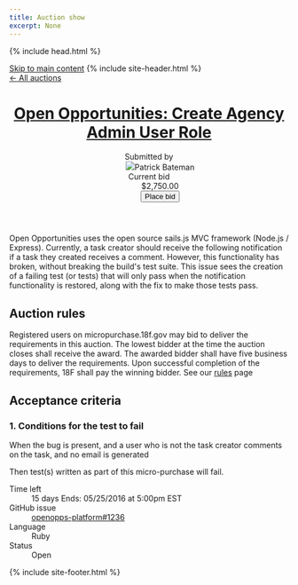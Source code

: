 ```yaml
---
title: Auction show
excerpt: None
---
```


{% include head.html %}
<body class="no-js layout-auctions-show">
  <a class="a-skip-to-main" href="#main">Skip to main content</a>
  {% include site-header.html %}
  <nav class="breadcrumbs">
    <div class="wrapper">
      <a href="/">&larr; All auctions</a>
    </div>
  </nav>
  <main class="auction h-entry" role="main" id="main">
    <div class="wrapper">
      <header class="auction-header">
        <h1 class="p-name">
          <a href="/auctions/">Open Opportunities: Create Agency Admin User Role </a> 
        </h1>
        <dl>
          <dt class="auction-author">Submitted by</dt>
          <dd class="auction-author p-author"><img src="#">Patrick Bateman</dd>
          <dt class="auction-current-bid">Current bid</dt>
          <dd class="auction-current-bid">
            $2,750.00
            <form action="{{site.baseurl}}/bids/new">
              <button>Place bid</button>
            </form>
          </dd>
        </dl>
      </header>
      <div class="page">
        <p class="issue-description p-summary">Open Opportunities uses the open source sails.js MVC framework (Node.js / Express). Currently, a task creator should receive the following notification if a task they created receives a comment. However, this functionality has broken, without breaking the build's test suite. This issue sees the creation of a failing test (or tests) that will only pass when the notification functionality is restored, along with the fix to make those tests pass.</p>
        <h2>Auction rules</h2>
        <p>Registered users on micropurchase.18f.gov may bid to deliver the requirements in this auction. The lowest bidder at the time the auction closes shall receive the award. The awarded bidder shall have five business days to deliver the requirements. Upon successful completion of the requirements, 18F shall pay the winning bidder. See our <a href="https://micropurchase.18f.gov/faq">rules</a> page</p>
        <h2>Acceptance criteria</h2>
        <h3>1. Conditions for the test to fail</h3>
        <p>When the bug is present, and a user who is not the task creator comments on the task, and no email is generated</p>
        <p>Then test(s) written as part of this micro-purchase will fail.</p>        
      </div>
      <footer class="auction-footer">
        <dl>
          <dt class="auction-time-left">Time left</dt>
          <dd class="auction-time-left">
            15 days
            <span class="auction-time-left-alternate">
              Ends: 05/25/2016 at 5:00pm EST
            </span>
          </dd>
          <dt class="auction-github-issue">GitHub issue</dt>
          <dd class="auction-github-issue"><a href="https://github.com/18F/openopps-platform/issues/1236">openopps-platform#1236</a></dd>
          <dt class="auction-language">Language</dt>
          <dd class="auction-language">Ruby</dd>
          <dt class="auction-status">Status</dt>
          <dd class="auction-status auction-status-open">Open</dd>
        </dl>
      </footer>
    </div>
  </main>
  {% include site-footer.html %}
</body>